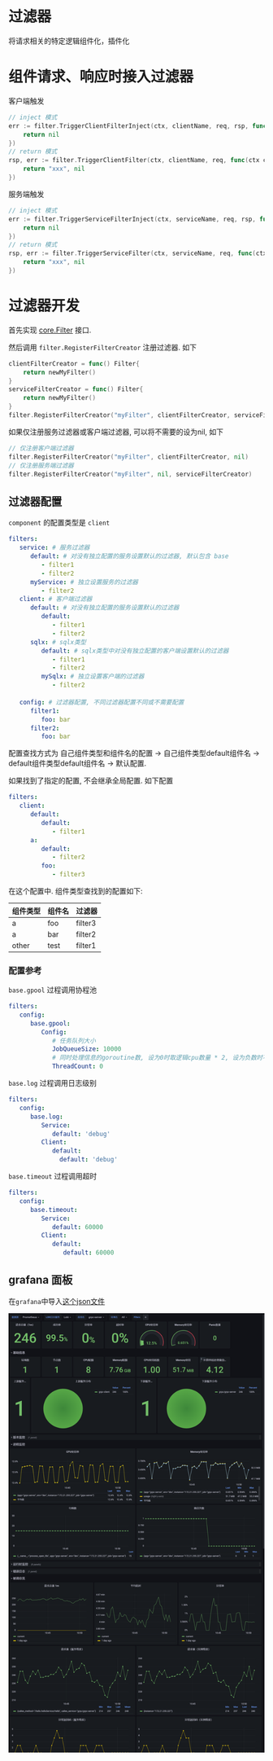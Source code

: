 # 过滤器

将请求相关的特定逻辑组件化，插件化

# 组件请求、响应时接入过滤器

客户端触发

```go
// inject 模式
err := filter.TriggerClientFilterInject(ctx, clientName, req, rsp, func(ctx context.Context, req, rsp interface{}) error{
	return nil
})
// return 模式
rsp, err := filter.TriggerClientFilter(ctx, clientName, req, func(ctx context.Context, req interface{}) (rsp interface{}, err error){
	return "xxx", nil
})
```

服务端触发

```go
// inject 模式
err := filter.TriggerServiceFilterInject(ctx, serviceName, req, rsp, func(ctx context.Context, req, rsp interface{}) error{
	return nil
})
// return 模式
rsp, err := filter.TriggerServiceFilter(ctx, serviceName, req, func(ctx context.Context, req interface{}) (rsp interface{}, err error){
	return "xxx", nil
})
```

# 过滤器开发

首先实现 [core.Filter](../core/filter.go) 接口.

然后调用 `filter.RegisterFilterCreator` 注册过滤器. 如下

```go
clientFilterCreator = func() Filter{
    return newMyFilter()
}
serviceFilterCreator = func() Filter{
	return newMyFilter()
}
filter.RegisterFilterCreator("myFilter", clientFilterCreator, serviceFilterCreator)
```

如果仅注册服务过滤器或客户端过滤器, 可以将不需要的设为nil, 如下

```go
// 仅注册客户端过滤器
filter.RegisterFilterCreator("myFilter", clientFilterCreator, nil)
// 仅注册服务端过滤器
filter.RegisterFilterCreator("myFilter", nil, serviceFilterCreator)
```

## 过滤器配置

`component` 的配置类型是 `client`

```yaml
filters:
   service: # 服务过滤器
      default: # 对没有独立配置的服务设置默认的过滤器, 默认包含 base
         - filter1
         - filter2
      myService: # 独立设置服务的过滤器 
         - filter2
   client: # 客户端过滤器
      default: # 对没有独立配置的服务设置默认的过滤器
         default:
            - filter1
            - filter2
      sqlx: # sqlx类型
         default: # sqlx类型中对没有独立配置的客户端设置默认的过滤器
            - filter1
            - filter2
         mySqlx: # 独立设置客户端的过滤器 
            - filter2

   config: # 过滤器配置, 不同过滤器配置不同或不需要配置
      filter1:
         foo: bar
      filter2:
         foo: bar
```

配置查找方式为 自己组件类型和组件名的配置 -> 自己组件类型default组件名 -> default组件类型default组件名 -> 默认配置.

如果找到了指定的配置, 不会继承全局配置. 如下配置

```yaml
filters:
   client:
      default:
         default:
            - filter1
      a:
         default:
            - filter2
         foo:
            - filter3
```

在这个配置中. 组件类型查找到的配置如下:

 组件类型  | 组件名  | 过滤器     
-------|------|---------
 a     | foo  | filter3 
 a     | bar  | filter2 
 other | test | filter1 

### 配置参考

`base.gpool` 过程调用协程池

```yaml
filters:
   config:
      base.gpool:
         Config:
            # 任务队列大小
            JobQueueSize: 10000
            # 同时处理信息的goroutine数, 设为0时取逻辑cpu数量 * 2, 设为负数时不作任何限制, 每个请求有独立的线程执行
            ThreadCount: 0
```

`base.log` 过程调用日志级别

```yaml
filters:
   config:
      base.log:
         Service:
            default: 'debug'
         Client:
            default:
              default: 'debug'
```

`base.timeout` 过程调用超时

```yaml
filters:
   config:
      base.timeout:
         Service:
            default: 60000
         Client:
            default:
               default: 60000
```

## grafana 面板

在`grafana`中导入[这个json文件](./grafana-zapp-home.json)

![image](./grafana-zapp-home.png)
